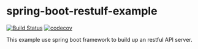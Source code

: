 # spring-boot-restulf-example
[![Build Status](https://travis-ci.org/kliangh/spring-boot-restful-example.svg?branch=master)](https://travis-ci.org/kliangh/spring-boot-restful-example) [![codecov](https://codecov.io/gh/kliangh/spring-boot-restful-example/branch/master/graph/badge.svg)](https://codecov.io/gh/kliangh/spring-boot-restful-example)
 
This example use spring boot framework to build up an restful API server.
